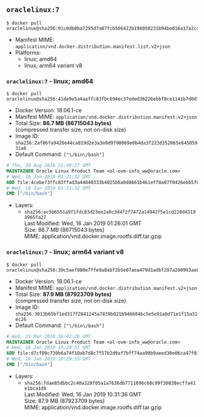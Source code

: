 ## `oraclelinux:7`

```console
$ docker pull oraclelinux@sha256:91c0db0ba7295d7a07fcb566422b198050231b94be016a17a2c46e5e7234319d
```

-	Manifest MIME: `application/vnd.docker.distribution.manifest.list.v2+json`
-	Platforms:
	-	linux; amd64
	-	linux; arm64 variant v8

### `oraclelinux:7` - linux; amd64

```console
$ docker pull oraclelinux@sha256:41de9e5a4aaffc83fbc694ec37eded36226ebbf8ce1141b7d0df69be86f4827c
```

-	Docker Version: 18.06.1-ce
-	Manifest MIME: `application/vnd.docker.distribution.manifest.v2+json`
-	Total Size: **86.7 MB (86715043 bytes)**  
	(compressed transfer size, not on-disk size)
-	Image ID: `sha256:2af06fa9426e44ca019d2e3a3e0d9f90069e0b4da3f223d352065e64585931a6`
-	Default Command: `["\/bin\/bash"]`

```dockerfile
# Thu, 30 Aug 2018 21:49:27 GMT
MAINTAINER Oracle Linux Product Team <ol-ovm-info_ww@oracle.com>
# Wed, 16 Jan 2019 01:21:32 GMT
ADD file:4cebe73ffc83ffad3a44840333b4025b6a0d8661b461eff8a07f0426ebb5f8bb in / 
# Wed, 16 Jan 2019 01:21:32 GMT
CMD ["/bin/bash"]
```

-	Layers:
	-	`sha256:ec5b6551a9f1fdc83d23ee2a0c3d4f2f7472a14942f5e1cd228d43193965fa27`  
		Last Modified: Wed, 16 Jan 2019 01:26:01 GMT  
		Size: 86.7 MB (86715043 bytes)  
		MIME: application/vnd.docker.image.rootfs.diff.tar.gzip

### `oraclelinux:7` - linux; arm64 variant v8

```console
$ docker pull oraclelinux@sha256:39c5aef880e7ffe9a8abf2b5e07aea479d1adbf297a200993ae801ef688f6b4c
```

-	Docker Version: 18.06.1-ce
-	Manifest MIME: `application/vnd.docker.distribution.manifest.v2+json`
-	Total Size: **87.9 MB (87923709 bytes)**  
	(compressed transfer size, not on-disk size)
-	Image ID: `sha256:3013b65bf1ed317f2841245a7839b021b946604bc5e5e91a0d71e1f15a31ec26`
-	Default Command: `["\/bin\/bash"]`

```dockerfile
# Wed, 21 Mar 2018 16:42:26 GMT
MAINTAINER Oracle Linux Product Team <ol-ovm-info_ww@oracle.com>
# Wed, 16 Jan 2019 10:29:51 GMT
ADD file:d7cf89c739b6a74f10ab7d8c7f57b2d9af7bff74aa90b9aeed30e06ca47f03fe in / 
# Wed, 16 Jan 2019 10:29:53 GMT
CMD ["/bin/bash"]
```

-	Layers:
	-	`sha256:fdae85dbbc2c40a328f05a1a7636db7711696c60c99f30038ecffa41e1bca1d8`  
		Last Modified: Wed, 16 Jan 2019 10:31:36 GMT  
		Size: 87.9 MB (87923709 bytes)  
		MIME: application/vnd.docker.image.rootfs.diff.tar.gzip
